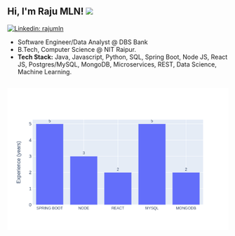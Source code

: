 <h2> Hi, I'm Raju MLN! <img src="https://media.giphy.com/media/du3J3cXyzhj75IOgvA/giphy.gif" width="50"></h2>


[![Linkedin: rajumln](https://img.shields.io/badge/-rajumln-blue?style=flat-square&logo=Linkedin&logoColor=white&link=https://www.linkedin.com/in/raju-m-l-n/)](https://www.linkedin.com/in/raju-m-l-n/)
 
* Software Engineer/Data Analyst @ DBS Bank
* B.Tech, Computer Science @ NIT Raipur.
* __Tech Stack:__ Java, Javascript, Python, SQL, Spring Boot, Node JS, React JS, Postgres/MySQL, MongoDB, Microservices, REST, Data Science, Machine Learning.

![image.png](images/skill.png)<br><br>
---





